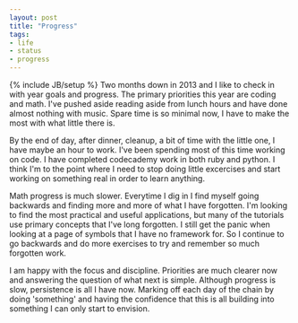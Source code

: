 ```yaml
---
layout: post
title: "Progress"
tags:
- life
- status
- progress
---
```

{% include JB/setup %}
Two months down in 2013 and I like to check in with year goals and progress. The primary priorities this year are coding and math. I've pushed aside reading aside from lunch hours and have done almost nothing with music. Spare time is so minimal now, I have to make the most with what little there is. 

By the end of day, after dinner, cleanup, a bit of time with the little one, I have maybe an hour to work. I've been spending most of this time working on code. I have completed codecademy work in both ruby and python. I think I'm to the point where I need to stop doing little excercises and start working on something real in order to learn anything. 

Math progress is much slower. Everytime I dig in I find myself going backwards and finding more and more of what I have forgotten. I'm looking to find the most practical and useful applications, but many of the tutorials use primary concepts that I've long forgotten. I still get the panic when looking at a page of symbols that I have no framework for. So I continue to go backwards and do more exercises to try and remember so much forgotten work.

I am happy with the focus and discipline. Priorities are much clearer now and answering the question of what next is simple. Although progress is slow, persistence is all I have now. Marking off each day of the chain by doing 'something' and having the confidence that this is all building into something I can only start to envision. 

